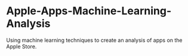 # Apple-Apps-Machine-Learning-Analysis
Using machine learning techniques to create an analysis of apps on the Apple Store.
